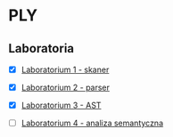 # PLY

## Laboratoria  
 - [x] [Laboratorium 1 - skaner](../resources/zad1/README.md)   
 - [x] [Laboratorium 2 - parser](../resources/zad2/README.md)   
 - [x] [Laboratorium 3 - AST](../resources/zad3/README.md)   
 - [ ] [Laboratorium 4 - analiza semantyczna](../resources/zad4/README.md)   
 

